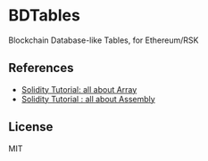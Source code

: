 # BDTables

Blockchain Database-like Tables, for Ethereum/RSK


## References

- [Solidity Tutorial: all about Array](https://medium.com/@jeancvllr/solidity-tutorial-all-about-array-efdff4613694)
- [Solidity Tutorial : all about Assembly](https://medium.com/@jeancvllr/solidity-tutorial-all-about-assembly-5acdfefde05c)

## License

MIT

